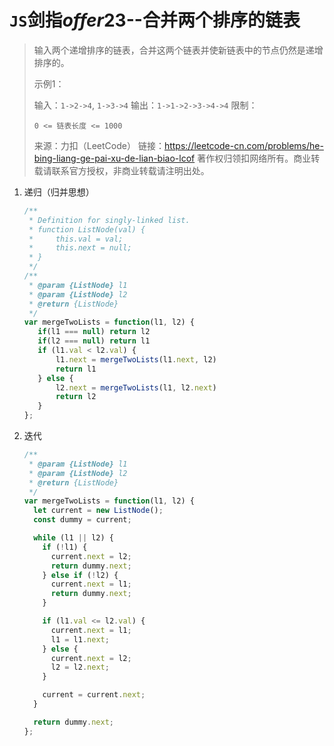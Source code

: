 # `JS`剑指*offer*23--合并两个排序的链表

> 输入两个递增排序的链表，合并这两个链表并使新链表中的节点仍然是递增排序的。
>
> 示例1：
>
> 输入：`1->2->4`, `1->3->4`
> 输出：`1->1->2->3->4->4`
> 限制：
>
> `0 <= 链表长度 <= 1000`
>
> 来源：力扣（LeetCode）
> 链接：https://leetcode-cn.com/problems/he-bing-liang-ge-pai-xu-de-lian-biao-lcof
> 著作权归领扣网络所有。商业转载请联系官方授权，非商业转载请注明出处。

1. 递归（归并思想）

   ```js
   /**
    * Definition for singly-linked list.
    * function ListNode(val) {
    *     this.val = val;
    *     this.next = null;
    * }
    */
   /**
    * @param {ListNode} l1
    * @param {ListNode} l2
    * @return {ListNode}
    */
   var mergeTwoLists = function(l1, l2) {
      if(l1 === null) return l2
      if(l2 === null) return l1
      if (l1.val < l2.val) {
          l1.next = mergeTwoLists(l1.next, l2)
          return l1
      } else {
          l2.next = mergeTwoLists(l1, l2.next)
          return l2
      }
   };
   ```

2. 迭代

   ```js
   /**
    * @param {ListNode} l1
    * @param {ListNode} l2
    * @return {ListNode}
    */
   var mergeTwoLists = function(l1, l2) {
     let current = new ListNode();
     const dummy = current;
   
     while (l1 || l2) {
       if (!l1) {
         current.next = l2;
         return dummy.next;
       } else if (!l2) {
         current.next = l1;
         return dummy.next;
       }
   
       if (l1.val <= l2.val) {
         current.next = l1;
         l1 = l1.next;
       } else {
         current.next = l2;
         l2 = l2.next;
       }
   
       current = current.next;
     }
   
     return dummy.next;
   };
   ```

   